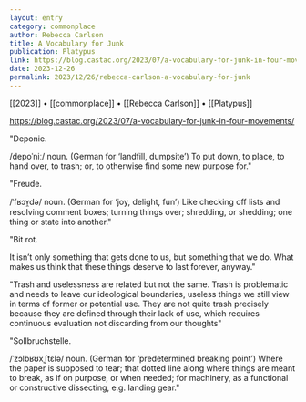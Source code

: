 ```yaml
---
layout: entry
category: commonplace
author: Rebecca Carlson
title: A Vocabulary for Junk
publication: Platypus
link: https://blog.castac.org/2023/07/a-vocabulary-for-junk-in-four-movements/
date: 2023-12-26
permalink: 2023/12/26/rebecca-carlson-a-vocabulary-for-junk
---
```


[[2023]] • [[commonplace]] • [[Rebecca Carlson]] • [[Platypus]]

https://blog.castac.org/2023/07/a-vocabulary-for-junk-in-four-movements/

"Deponie.

/depoˈniː/ noun. (German for ‘landfill, dumpsite’) To put down, to place, to hand over, to trash; or, to otherwise find some new purpose for."

"Freude.

/ˈfʁɔʏ̯də/ noun. (German for ‘joy, delight, fun’) Like checking off lists and resolving comment boxes; turning things over; shredding, or shedding; one thing or state into another."

"Bit rot.

It isn’t only something that gets done to us, but something that we do. What makes us think that these things deserve to last forever, anyway."

"Trash and uselessness are related but not the same. Trash is problematic and needs to leave our ideological boundaries, useless things we still view in terms of former or potential use. They are not quite trash precisely because they are defined through their lack of use, which requires continuous evaluation not discarding from our thoughts"

"Sollbruchstelle.

/ˈzɔlbʁʊxˌʃtɛlə/ noun. (German for ‘predetermined breaking point’) Where the paper is supposed to tear; that dotted line along where things are meant to break, as if on purpose, or when needed; for machinery, as a functional or constructive dissecting, e.g. landing gear."
